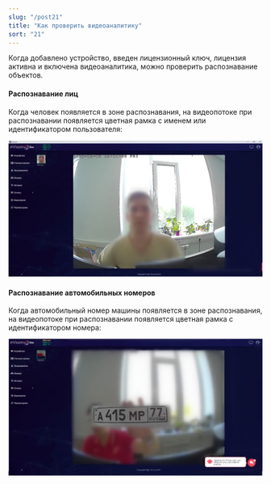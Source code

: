 ```yaml
---
slug: "/post21"
title: "Как проверить видеоаналитику"
sort: "21"
---
```


Когда добавлено устройство, введен лицензионный ключ, лицензия активна и включена видеоаналитика, можно проверить распознавание объектов.

#### Распознавание лиц

Когда человек появляется в зоне распознавания, на видеопотоке при распознавании появляется цветная рамка с именем или идентификатором пользователя:

![](images/face.png)

#### Распознавание автомобильных номеров

Когда автомобильный номер машины появляется в зоне распознавания, на видеопотоке при распознавании появляется цветная рамка с идентификатором номера:

![](images/Номер.png)

